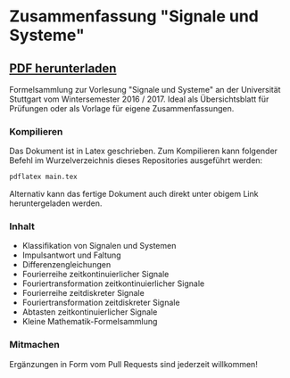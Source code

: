 # Zusammenfassung "Signale und Systeme"
## [PDF herunterladen](main.pdf)
Formelsammlung zur Vorlesung "Signale und Systeme" an der Universität Stuttgart vom Wintersemester 2016 / 2017. Ideal als Übersichtsblatt für Prüfungen oder als Vorlage für eigene Zusammenfassungen.

### Kompilieren
Das Dokument ist in Latex geschrieben. Zum Kompilieren kann folgender Befehl im Wurzelverzeichnis dieses Repositories ausgeführt werden:
```bash
pdflatex main.tex
```

Alternativ kann das fertige Dokument auch direkt unter obigem Link heruntergeladen werden.

### Inhalt
* Klassifikation von Signalen und Systemen
* Impulsantwort und Faltung
* Differenzengleichungen
* Fourierreihe zeitkontinuierlicher Signale
* Fouriertransformation zeitkontinuierlicher Signale
* Fourierreihe zeitdiskreter Signale
* Fouriertransformation zeitdiskreter Signale
* Abtasten zeitkontinuierlicher Signale
* Kleine Mathematik-Formelsammlung

### Mitmachen
Ergänzungen in Form vom Pull Requests sind jederzeit willkommen!
